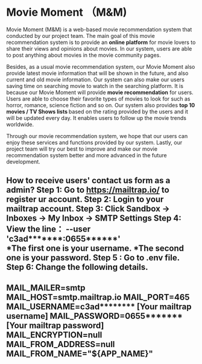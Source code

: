# Movie Moment （M&M)
Movie Moment (M&M) is a web-based movie recommendation system that conducted by our project team. The main goal of this movie recommendation system is to provide an <strong>online platform</strong> for movie lovers to share their views and opinions about movies. In our system, users are able to post anything about movies in the movie community pages.

Besides, as a usual movie recommendation system, our Movie Moment also provide latest movie information that will be shown in the future, and also current and old movie information. Our system can also make our users saving time on searching movie to watch in the searching platform. It is because our Movie Moment will provide <strong>movie recommendation</strong> for users. Users are able to choose their favorite types of movies to look for such as horror, romance, science fiction and so on. Our system also provides <strong>top 10 movies / TV Shows lists </strong> based on the rating provided by the users and it will be updated every day. It enables users to follow up the movie trends worldwide.

Through our movie recommendation system, we hope that our users can enjoy these services and functions provided by our system. Lastly, our project team will try our best to improve and make our movie recommendation system better and more advanced in the future development.

How to receive users' contact us form as a admin?
Step 1: Go to https://mailtrap.io/ to register ur account.
Step 2: Login to your mailtrap account.
Step 3: Click Sandbox -> Inboxes -> My Inbox -> SMTP Settings
Step 4: View the line： --user 'c3ad*******:0655******' \
*The first one is your username.
*The second one is your password.
Step 5 : Go to .env file.
Step 6: Change the following details.
-----------------------------------------
MAIL_MAILER=smtp
MAIL_HOST=smtp.mailtrap.io
MAIL_PORT=465
MAIL_USERNAME=c3ad******** [Your mailtrap username]
MAIL_PASSWORD=0655*******   [Your mailtrap password]
MAIL_ENCRYPTION=null
MAIL_FROM_ADDRESS=null
MAIL_FROM_NAME="${APP_NAME}"
-----------------------------------------
